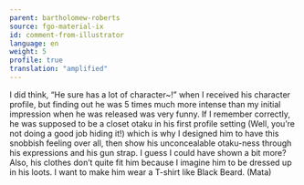 ```yaml
---
parent: bartholomew-roberts
source: fgo-material-ix
id: comment-from-illustrator
language: en
weight: 5
profile: true
translation: "amplified"
---
```


I did think, “He sure has a lot of character~!” when I received his character profile, but finding out he was 5 times much more intense than my initial impression when he was released was very funny. If I remember correctly, he was supposed to be a closet otaku in his first profile setting (Well, you’re not doing a good job hiding it!) which is why I designed him to have this snobbish feeling over all, then show his unconcealable otaku-ness through his expressions and his gun strap. I guess I could have shown a bit more? Also, his clothes don’t quite fit him because I imagine him to be dressed up in his loots. I want to make him wear a T-shirt like Black Beard. (Mata)
